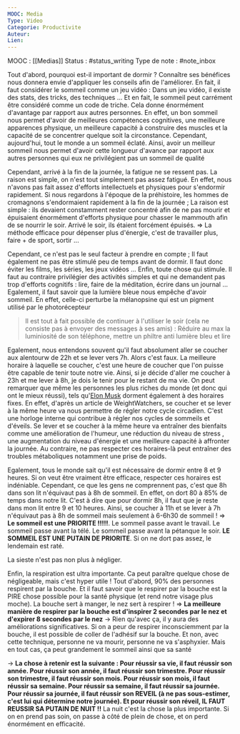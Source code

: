 ```yaml
---
MOOC: Media
Type: Video
Categorie: Productivite
Auteur: 
Lien:
---
```

MOOC : [[Medias]]
Status : #status_writing 
Type de note : #note_inbox 

Tout d'abord, pourquoi est-il important de dormir ? Connaître ses bénéfices nous donnera envie d'appliquer les conseils afin de l'améliorer. En fait, il faut considérer le sommeil comme un jeu vidéo : Dans un jeu vidéo, il existe des stats, des tricks, des techniques ... Et en fait, le sommeil peut carrément être considéré comme un code de triche. Cela donne énormément d'avantage par rapport aux autres personnes. En effet, un bon sommeil nous permet d'avoir de meilleures compétences cognitives, une meilleure apparences physique, un meilleure capacité à construire des muscles et la capacité de se concentrer quelque soit la circonstance.
Cependant, aujourd'hui, tout le monde a un sommeil éclaté. Ainsi, avoir un meilleur sommeil nous permet d'avoir cette longueur d'avance par rapport aux autres personnes qui eux ne privilégient pas un sommeil de qualité

Cependant, arrivé à la fin de la journée, la fatigue ne se ressent pas. La raison est simple, on n'est tout simplement pas assez fatigué. En effet, nous n'avons pas fait assez d'efforts intellectuels et physiques pour s'endormir rapidement. Si nous regardons à l'époque de la préhistoire, les hommes de cromagnons s'endormaient rapidement à la fin de la journée ; La raison est simple : ils devaient constamment rester concentré afin de ne pas mourir et épuisaient énormément d'efforts physique pour chasser le mammouth afin de se nourrir le soir. Arrivé le soir, ils étaient forcément épuisés.
⇒ La méthode efficace pour dépenser plus d'énergie, c'est de travailler plus, faire + de sport, sortir ...

Cependant, ce n'est pas le seul facteur à prendre en compte ; Il faut également ne pas être stimulé peu de temps avant de dormir. Il faut donc éviter les films, les séries, les jeux vidéos ... Enfin, toute chose qui stimule. Il faut au contraire privilégier des activités simples et qui ne demandent pas trop d'efforts cognitifs : lire, faire de la méditation, écrire dans un journal ...
Egalement, il faut savoir que la lumière bleue nous empêche d'avoir sommeil. En effet, celle-ci perturbe la mélanopsine qui est un pigment utilisé par le photorécepteur
> Il est tout à fait possible de continuer à l'utiliser le soir (cela ne consiste pas à envoyer des messages à ses amis) : Réduire au max la luminiosité de son téléphone, mettre un philtre anti lumière bleu et lire

Egalement, nous entendons souvent qu'il faut absolument aller se coucher aux alentourw de 22h et se lever vers 7h. Alors c'est faux. La meilleure horaire à laquelle se coucher, c'est une heure de coucher que l'on puisse être capable de tenir toute notre vie. Ainsi, si je décide d'aller me coucher à 23h et me lever à 8h, je dois le tenir pour le restant de ma vie. On peut remarquer que même les personnes les plus riches du monde (et donc qui ont le mieux réussi), tels qu'[Elon Musk](https://trivmph.com/news/la-routine-delon-musk-devoilee/) dorment également à des horaires fixes.
En effet, d'après un article de WeightWatchers, se coucher et se lever à la même heure va nous permettre de régler notre cycle circadien. C'est une horloge interne qui contribue à régler nos cycles de sommeils et d'éveils. Se lever et se coucher à la même heure va entraîner des bienfaits comme une amélioration de l'humeur, une réduction du niveau de stress , une augmentation du niveau d'énergie et une meilleure capacité à affronter la journée. Au contraire, ne pas respecter ces horaires-là peut entraîner des troubles métaboliques notamment une prise de poids.

Egalement, tous le monde sait qu'il est nécessaire de dormir entre 8 et 9 heures. Si on veut être vraiment être efficace, respecter ces horaires est indéniable.  Cependant, ce que les gens ne comprennent pas, c'est que 8h dans son lit n'équivaut pas à 8h de sommeil. En effet, on dort 80 à 85% de temps dans notre lit. C'est à dire que pour dormir 8h, il faut que je reste dans mon lit entre 9 et 10 heures. Ainsi, se coucher à 11h et se lever à 7h n'équivaut pas à 8h de sommeil mais seulement à 6-6h30 de sommeil !
⇒ **Le sommeil est une PRIORITE !!!!!**. Le sommeil passe avant le travail. Le sommeil passe avant la télé. Le sommeil passe avant la pétanque le soir. **LE SOMMEIL EST UNE PUTAIN DE PRIORITE**. Si on ne dort pas assez, le lendemain est raté.

La sieste n'est pas non plus à négliger.

Enfin, la respiration est ultra importante. Ca peut paraître quelque chose de négligeable, mais c'est hyper utile !  Tout d'abord, 90% des personnes respirent par la bouche. Et il faut savoir que le respirer par la bouche est la PIRE chose possible pour la santé physique (et rend notre visage plus moche). La bouche sert à manger, le nez sert à respirer !
⇒ **La meilleure manière de respirer par la bouche est d'inspirer 2 secondes par le nez et d'expirer 8 secondes par le nez**
→ Rien qu'avec ça, il y aura des améliorations significatives.
Si on a peur de respirer inconsciemment par la bouche, il est possible de coller de l'adhésif sur la bouche. Et non, avec cette technique, personne ne va mourir, personne ne va s'asphyxier. Mais en tout cas, ça peut grandement le sommeil ainsi que sa santé

→ **La chose à retenir est la suivante : Pour réussir sa vie, il faut réussir son année. Pour réussir son année, il faut réussir son trimestre. Pour réussir son trimestre, il faut réussir son mois. Pour réussir son mois, il faut réussir sa semaine. Pour réussir sa semaine, il faut réussir sa journée. Pour réussir sa journée, il faut réussir son REVEIL (à ne pas sous-estimer, c'est lui qui détermine notre journée). Et pour réussir son réveil, IL FAUT REUSSIR SA PUTAIN DE NUIT !!**
La nuit c'est la chose la plus importante. Si on en prend pas soin, on passe à côté de plein de chose, et on perd énormément en efficacité.
